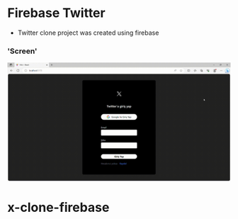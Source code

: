# Firebase Twitter

- Twitter clone project was created using firebase

### 'Screen'

![](x-clone.gif)
# x-clone-firebase
